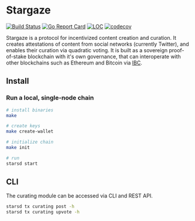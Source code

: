 # Stargaze

[![Build Status](https://ci.publicawesome.com/api/badges/public-awesome/stargaze/status.svg)](https://ci.publicawesome.com/public-awesome/stargaze)
[![Go Report Card](https://goreportcard.com/badge/github.com/public-awesome/stargaze)](https://goreportcard.com/report/github.com/public-awesome/stargaze)
[![LOC](https://tokei.rs/b1/github/public-awesome/stargaze)](https://github.com/public-awesome/stargaze)
[![codecov](https://codecov.io/gh/public-awesome/stargaze/branch/master/graph/badge.svg)](https://codecov.io/gh/public-awesome/stargaze)

Stargaze is a protocol for incentivized content creation and curation. It creates attestations of content from social networks (currently Twitter), and enables their curation via quadratic voting. It is built as a sovereign proof-of-stake blockchain with it's own governance, that can interoperate with other blockchains such as Ethereum and Bitcoin via [IBC](https://cosmos.network/ibc).

## Install

### Run a local, single-node chain

```sh
# install binaries
make

# create keys
make create-wallet

# initialize chain
make init

# run
starsd start
```

## CLI

The curating module can be accessed via CLI and REST API.

```sh
starsd tx curating post -h
starsd tx curating upvote -h
```
